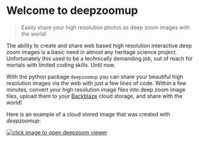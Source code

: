 # Welcome to deepzoomup 
> Easily share your high resolution photos as deep zoom images with the world! 


The ability to create and share web based high resolution interactive deep zoom images is a basic need in almost any heritage science project. Unfortunately this used to be a technically demanding job, out of reach for mortals with limited coding skills. Until now.  

With the python package `deepzoomup` you can share your beautiful high resolution images via the web with just a few lines of code. Within a few minutes, convert your high resolution image files into deep zoom image tiles, upload them to your [Backblaze](https://www.backblaze.com/) cloud storage, and share with the world! 

Here is an example of a cloud stored image that was created with *deepzoomup*: 

<a href="https://f002.backblazeb2.com/file/dore-data/deepzoom/dzp_RP-T-1930-22_highres/RP-T-1930-22_highres_view.html" target="_blank">
    <img src="https://f002.backblazeb2.com/file/dore-data/deepzoom/dzp_RP-T-1930-22_highres/tn_RP-T-1930-22_highres.png" title="click image to open deepzoom viewer">
</a>
